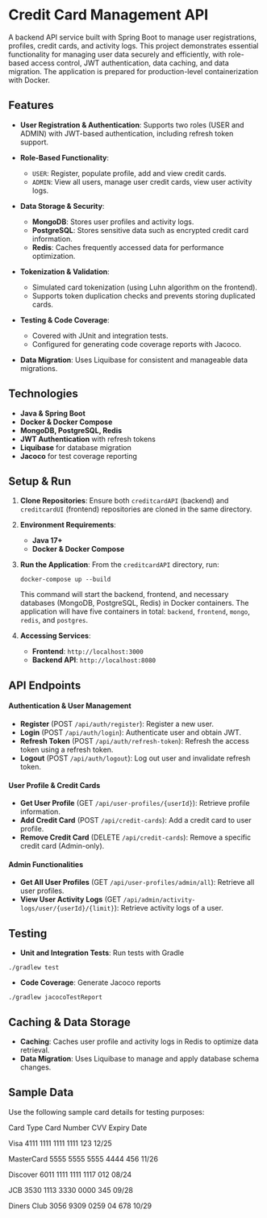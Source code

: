 # **Credit Card Management API**

A backend API service built with Spring Boot to manage user registrations, profiles, credit cards, and activity logs. This project demonstrates essential functionality for managing user data securely and efficiently, with role-based access control, JWT authentication, data caching, and data migration. The application is prepared for production-level containerization with Docker.

## **Features**

* **User Registration & Authentication**: Supports two roles (USER and ADMIN) with JWT-based authentication, including refresh token support.
* **Role-Based Functionality**:
  
  * `USER`: Register, populate profile, add and view credit cards.
  * `ADMIN`: View all users, manage user credit cards, view user activity logs.
* **Data Storage & Security**:
  * **MongoDB**: Stores user profiles and activity logs.
  * **PostgreSQL**: Stores sensitive data such as encrypted credit card information.
  * **Redis**: Caches frequently accessed data for performance optimization.
* **Tokenization & Validation**:
  * Simulated card tokenization (using Luhn algorithm on the frontend).
  * Supports token duplication checks and prevents storing duplicated cards.
* **Testing & Code Coverage**:
  * Covered with JUnit and integration tests.
  * Configured for generating code coverage reports with Jacoco.
* **Data Migration**: Uses Liquibase for consistent and manageable data migrations.


## Technologies

* **Java & Spring Boot**
* **Docker & Docker Compose**
* **MongoDB, PostgreSQL, Redis**
* **JWT Authentication** with refresh tokens
* **Liquibase** for database migration
* **Jacoco** for test coverage reporting

## Setup & Run
1. **Clone Repositories**: Ensure both `creditcardAPI` (backend) and `creditcardUI` (frontend) repositories are cloned in the same directory.

3. **Environment Requirements**:
   * **Java 17+**
   * **Docker & Docker Compose**
7. **Run the Application**: From the `creditcardAPI` directory, run:

    `docker-compose up --build`

    This command will start the backend, frontend, and necessary databases (MongoDB, PostgreSQL, Redis) in Docker containers. The application will have five containers in total: `backend`, `frontend`, `mongo`, `redis`, and `postgres`.

14. **Accessing Services**:

    *   **Frontend**: `http://localhost:3000`
    *   **Backend API**: `http://localhost:8080`


## API Endpoints

#### **Authentication & User Management**

* **Register** (POST `/api/auth/register`): Register a new user.
* **Login** (POST `/api/auth/login`): Authenticate user and obtain JWT.
* **Refresh Token** (POST `/api/auth/refresh-token`): Refresh the access token using a refresh token.
* **Logout** (POST `/api/auth/logout`): Log out user and invalidate refresh token.

#### User Profile & Credit Cards

* **Get User Profile** (GET `/api/user-profiles/{userId}`): Retrieve profile information.
* **Add Credit Card** (POST `/api/credit-cards`): Add a credit card to user profile.
* **Remove Credit Card** (DELETE `/api/credit-cards`): Remove a specific credit card (Admin-only).

#### Admin Functionalities

* **Get All User Profiles** (GET `/api/user-profiles/admin/all`): Retrieve all user profiles.
* **View User Activity Logs** (GET `/api/admin/activity-logs/user/{userId}/{limit}`): Retrieve activity logs of a user.

## Testing

* **Unit and Integration Tests**: Run tests with Gradle

`./gradlew test`

* **Code Coverage**: Generate Jacoco reports

`./gradlew jacocoTestReport`

## Caching & Data Storage

* **Caching**: Caches user profile and activity logs in Redis to optimize data retrieval.
* **Data Migration**: Uses Liquibase to manage and apply database schema changes.

## Sample Data

Use the following sample card details for testing purposes:

Card Type	Card Number	CVV	Expiry Date

Visa	4111 1111 1111 1111	123	12/25

MasterCard	5555 5555 5555 4444	456	11/26

Discover	6011 1111 1111 1117	012	08/24

JCB	3530 1113 3330 0000	345	09/28

Diners Club	3056 9309 0259 04	678	10/29
